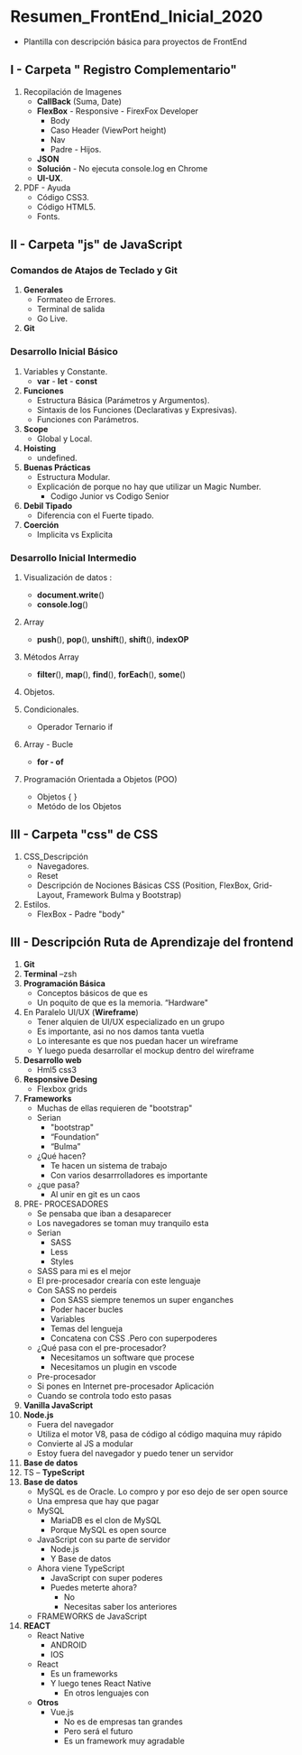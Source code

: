 # Resumen_FrontEnd_Inicial_2020
- Plantilla con descripción básica para proyectos de FrontEnd 

## I - Carpeta " Registro Complementario"
1. Recopilación de Imagenes
    - **CallBack** (Suma, Date)
    - **FlexBox** - Responsive - FirexFox Developer
        - Body 
        - Caso Header (ViewPort height)
        - Nav
        - Padre - Hijos.
    - **JSON**
    - **Solución** - No ejecuta console.log en Chrome
    - **UI-UX**.
2. PDF - Ayuda
    - Código CSS3.
    - Código HTML5.
    - Fonts.

## II - Carpeta "js" de JavaScript

### Comandos de Atajos de Teclado y Git 
 1. **Generales**
    - Formateo de Errores.
    - Terminal de salida
    - Go Live.
2. **Git**

### Desarrollo Inicial Básico
1. Variables y Constante. 
    - **var** - **let** - **const**
2. **Funciones**
    - Estructura Básica (Parámetros y Argumentos).
    - Sintaxis de los Funciones (Declarativas y Expresivas).
    - Funciones con Parámetros. 
3. **Scope**
    - Global y Local.
4. **Hoisting**
    - undefined.  
5. **Buenas Prácticas**
    - Estructura Modular. 
    -  Explicación de porque no hay que utilizar un Magic Number.
        - Codigo Junior vs Codigo Senior
6. **Debil Tipado**
    -  Diferencia con el Fuerte tipado.
7. **Coerción** 
    - Implicita vs Explicita
### Desarrollo Inicial Intermedio
 1. Visualización de datos : 
    - **document.write**()
    - **console.log**()

 2. Array
    - **push**(), **pop**(), **unshift**(), **shift**(), **indexOP**
 3. Métodos Array
    - **filter**(), **map**(), **find**(), **forEach**(), **some**()
 4. Objetos.
 5. Condicionales. 
    - Operador Ternario if
 6. Array - Bucle
    - **for - of** 
 7. Programación Orientada a Objetos (POO)
    - Objetos { }
    - Metódo de los Objetos 


## III - Carpeta "css" de CSS
1. CSS_Descripción
    - Navegadores.
    - Reset
    - Descripción de Nociones Básicas CSS (Position, FlexBox, Grid-Layout, Framework Bulma y Bootstrap)
2. Estilos.
    - FlexBox - Padre "body"


## III - Descripción Ruta de Aprendizaje del frontend
1.  **Git**
2. **Terminal** –zsh
3. **Programación Básica**
    - Conceptos básicos de que es
    - Un poquito de que es la memoria. “Hardware"
4. En Paralelo UI/UX (**Wireframe**)
    - Tener alquien de UI/UX especializado en un grupo
    - Es importante, asi no nos damos tanta vuetla
    - Lo interesante es que nos puedan hacer un wireframe
    - Y luego pueda desarrollar el mockup dentro del wireframe
5. **Desarrollo web**
    - Hml5 css3
6. **Responsive Desing**
    - Flexbox grids
7. **Frameworks**
    - Muchas de ellas requieren de "bootstrap"
    - Serian
        - "bootstrap"
        - “Foundation”
        - “Bulma”
    - ¿Qué hacen?
         - Te hacen un sistema de trabajo
        - Con varios desarrrolladores es importante
    - ¿que pasa?
        - Al unir en git es un caos
8. PRE- PROCESADORES
    - Se pensaba que iban a desaparecer
    - Los navegadores se toman muy tranquilo esta
    - Serian
        - SASS
        - Less
        - Styles
    - SASS para mi es el mejor
    - El pre-procesador crearía con este lenguaje
    - Con SASS no perdeis
        - Con SASS siempre tenemos un super enganches
        - Poder hacer bucles
        - Variables
        - Temas del lengueja
        - Concatena con CSS .Pero con superpoderes
    - ¿Qué pasa con el pre-procesador?
        - Necesitamos un software que procese
        - Necesitamos un plugin en vscode
    - Pre-procesador
    - Si pones en Internet pre-procesador Aplicación
    - Cuando se controla todo esto pasas
9. **Vanilla JavaScript**
10. **Node.js**
    - Fuera del navegador
    - Utiliza el motor V8, pasa de código al código maquina muy rápido
    - Convierte al JS a modular
    - Estoy fuera del navegador y puedo tener un servidor
11. **Base de datos**
12. TS – **TypeScript**
13. **Base de datos**
    - MySQL es de Oracle. Lo compro y por eso dejo de ser open source
    - Una empresa que hay que pagar
    - MySQL
        - MariaDB es el clon de MySQL
        - Porque MySQL es open source
    - JavaScript con su parte de servidor
        - Node.js
        - Y Base de datos
    - Ahora viene TypeScript
        - JavaScript con super poderes
        - Puedes meterte ahora?
            - No
            -  Necesitas saber los anteriores
    - FRAMEWORKS de JavaScript
14.  **REACT**
        - React Native
            - ANDROID
            -  IOS
        - React
            - Es un frameworks
          -  Y luego tenes React Native
                -  En otros lenguajes con
        - **Otros**
            -  Vue.js
                -  No es de empresas tan grandes
                -  Pero será el futuro
                -  Es un framework muy agradable